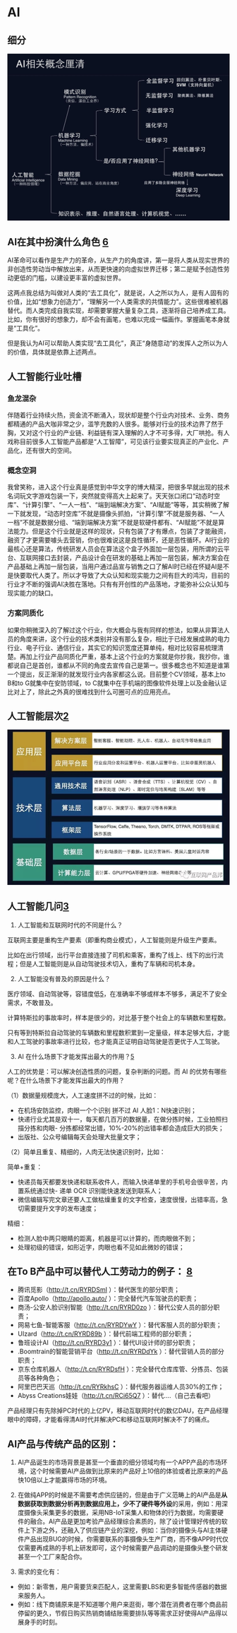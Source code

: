 # AI

## 细分

![AI类别](../img/AI_class.jpg)

## AI在其中扮演什么角色 [6]

AI革命可以看作是生产力的革命，从生产力的角度讲，第一是将人类从现实世界的非创造性劳动当中解放出来，从而更快速的向虚拟世界迁移；第二是赋予创造性劳动更低的门槛，以建设更丰富的虚拟世界。

这两点我总结为叫做对人类的“去工具化”，就是说，人之所以为人，是有人固有的价值，比如“想象力创造力”，“理解另一个人类需求的共情能力”。这些很难被机器替代。而人类完成自我实现，却需要掌握大量复杂工具，逐渐将自己培养成工具。比如，你有很好的想象力，却不会有画笔，也难以完成一幅画作。掌握画笔本身就是“工具化”。

但是我认为AI可以帮助人类实现“去工具化”，真正“身随意动”的发挥人之所以为人的价值，具体就是依靠上述两点。

## 人工智能行业吐槽

### 鱼龙混杂

伴随着行业持续火热，资金流不断涌入，现状却是整个行业内对技术、业务、商务都精通的产品大咖非常之少，滥竽充数的人很多。能够对行业的技术边界了然于胸，又对这个行业的产业链、利益链有深入理解的人才不可多得，大厂哄抢。有人戏称目前很多人工智能产品都是“人工智障”，可见该行业要实现真正的产业化、产品化，还有很大的空间。

### 概念空洞

我曾笑称，进入这个行业真是感觉到中华文字的博大精深，把很多早就出现的技术名词玩文字游戏包装一下，突然就变得高大上起来了。天天张口闭口“动态时空库”、“计算引擎”、“一人一档”、“端到端解决方案”、“AI赋能”等等，其实稍微了解一下就发现，“动态时空库”不就是摄像头抓拍，“计算引擎”不就是服务器、“一人一档”不就是数据分组、“端到端解决方案”不就是软硬件都有、“AI赋能”不就是算法能力。但是这个行业就是这样的现状，只有包装了才有爆点，包装了才能融资，融资了才更需要噱头去营销，你也很难说这是良性循环，还是恶性循环。AI行业的最核心还是算法，传统研发人员会在算法这个盒子外面加一层包装，用所谓的云平台、互联网接口去封装，产品设计会在研发的基础上再加一层包装，解决方案会在产品基础上再加一层包装，当用户通过品宣与销售之口了解AI时已经在怀疑AI是不是快要取代人类了。所以才导致了大众认知和现实能力之间有巨大的鸿沟，目前的行业才不断的强调AI决胜在落地。只有有开创性的产品落地，才能弥补公众认知与现实能力的缺口。

### 方案同质化

如果你稍微深入的了解过这个行业，你大概会与我有同样的想法，如果从非算法人员的角度来讲，这个行业的技术类别并没有那么复杂，相比于已经发展成熟的电力行业、电子行业、通信行业，其实它的知识宽度还算单纯，相对比较容易梳理清楚。再加上行业产品同质化严重，基本上这个行业的方案就是你抄我，我抄你，谁都说自己是首创，谁都从不同的角度去宣传自己是第一。很多概念也不知道是谁第一个提出，反正渐渐的就发现行业内各家都这么说。目前整个CV领域，基本上to B和to G就集中在安防领域，to C就集中在手机端的图像软件处理上以及金融认证比对上了，除此之外真的很难找到什么可圈可点的应用亮点。

## 人工智能层次[2]

![AI应用层、技术层、基础层](../img/ceng.jpg)

## 人工智能几问[3]

1. 人工智能和互联网时代的不同是什么？

互联网主要是重构生产要素（即重构商业模式），人工智能则是升级生产要素。

比如在出行领域，出行平台直接连接了司机和乘客，重构了线上、线下的出行流程；但是人工智能则是从自动驾驶技术切入，重构了车辆和司机本身。

2. 人工智能没有普及的原因是什么？

医疗领域、自动驾驶等，容错度低[5]，在准确率不够或样本不够多，满足不了安全需求，不敢普及。

计算特斯拉的事故率时，样本是很少的，对比基于整个社会上的车辆数和里程数。

只有等到特斯拉自动驾驶的车辆数和里程数积累到一定量级，样本足够大后，才能和人工驾驶的事故率进行比较，也才能真正证明自动驾驶是否更优于人工驾驶。

3. AI 在什么场景下才能发挥出最大的作用？[5]

人工的优势是：可以解决创造性质的问题，复杂判断的问题。而 AI 的优势有哪些呢？在什么场景下才能发挥出最大的作用？

（1）数据量规模庞大，人工速度拼不过的时候，比如：

- 在机场安防监控，肉眼一个个识别 拼不过 AI 人脸1：N快速识别；
- 快递行业尤其是双十一，每天都几百万的数据量，在做分拣时候，工业拍照扫描分拣和肉眼- 分拣都经常出错，10%-20%的出错率都会造成巨大的损失；
- 出版社、公众号编辑每天会处理大批量文字；

（2）简单且重复、精细的，人肉无法快速识别时，比如：

简单+重复：

- 快递员每天都要发快递和联系收件人，而输入快递单里的手机号会很辛苦，内置系统通过快- 递单 OCR 识别能快速发送到联系人；
- 微信编辑写完文章还要人工做枯燥重复的文字检查，速度很慢，出错率高，急切需要提升文字的发布速度；

精细：

- 检测人脸中两只眼睛的距离，机器是可以计算的，而肉眼做不到；
- 处理初级的错误，如形近字，肉眼也看不见如此微妙的错误；

## 在To B产品中可以替代人工劳动力的例子： [8]

- 腾讯觅影（http://t.cn/RYRDSmI ）：替代医生的部分职责；
- 百度Apollo（http://apollo.auto/ ）：完全替代汽车驾驶员的职责；
- 商汤-公安人脸识别智能（http://t.cn/RYRD0zo ）：替代公安人员的部分职责；
- 网易七鱼-智能客服（http://t.cn/RYRDYwY ）：替代客服人员的部分职责；
- UIzard（http://t.cn/RYRD89b ）：替代前端工程师的部分职责；
- 鲁班设计AI（http://t.cn/RYRD3y1 ）：替代UI设计师的部分职责；
- .Boomtrain的智能营销平台（http://t.cn/RYRDdYk ）：替代营销人员的部分职责；
- 京东仓库机器人（http://t.cn/RYRDsfH ）：完全替代仓库库管、分拣员、包装员等各种角色；
- 阿里巴巴天巡（http://t.cn/RYRkhsC ）：替代服务器运维人员30%的工作；
- Abyss Creations娃娃（http://t.cn/RCi65Q7 ）：替代….（自己去看吧）

产品经理只有先除掉PC时代的上亿PV，移动互联网时代的数亿DAU，在产品经理眼中的障碍，才能看得清AI时代并解决PC和移动互联网时解决不了的痛点。

## AI产品与传统产品的区别：

1. AI产品诞生的市场背景是甚至一个垂直的细分领域均有一个APP产品的市场环境，这个时候需要AI产品做到比原来的产品好上10倍的体验或者比原来的产品快10倍以上才能赢得市场的环境。

1. 在做纯APP的时候是不需要考虑供应链的，但是由于广义范畴上的AI产品是**从数据获取到数据分析再到数据应用上，少不了硬件等外设**的采用，例如：用深度摄像头采集更多的数据，采用NB-IoT采集人和物体的行为数据，均需要硬件的融合。AI产品是更加考验产品经理综合素质的，除了设计管理好传统的软件上下游之外，还融入了供应链产业的深挖，例如：当你的摄像头与AI主体硬件产品出现BUG的时候，你需要联系的事摄像头生产厂商，而不像APP时代仅仅需要再成熟的手机上研发即可，这个时候需要产品调动的是摄像头整个研发甚至一个工厂来配合你。

1. 需求的变化有：

- 例如：新零售，用户需要货来匹配人，这里需要LBS和更多智能传感器的数据来服务人。
- 例如：线下商铺原来是不知道哪个用户来逛街，哪个潜在消费者在哪个商品前停留的更久，节假日购买热销商铺结账需要排队等等需求正好使得AI产品得以展身手的时刻。



[1]: https://www.jianshu.com/p/2659f66a57b3
[2]: https://easyai.tech/blog/ai-pm-knowledge/
[3]: https://www.sohu.com/a/364264851_114819
[4]: https://www.sohu.com/a/364264851_114819
[5]: http://www.ramywu.com/work/2017/08/20/Product-Orientation/
[6]: https://www.zhihu.com/people/hanniman-2/posts?page=2
[7]: https://www.zhihu.com/people/hanniman-2/posts?page=4
[8]: http://www.crazypm.com/zixun/102296.html
